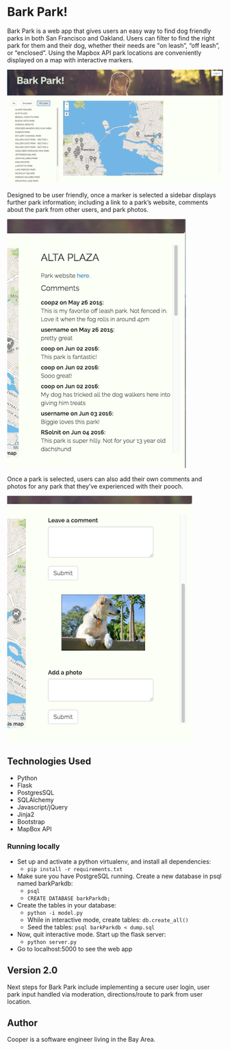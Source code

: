 # Bark Park!
Bark Park is a web app that gives users an easy way to find dog friendly parks in both San Francisco and Oakland. Users can filter to find the right park for them and their dog, whether their needs are "on leash”, “off leash”, or “enclosed”. Using the Mapbox API park locations are conveniently displayed on a map with interactive markers. 


![Bark Park main](https://raw.githubusercontent.com/glasses4days/HB-Project/master/static/img/ss_2.png)

Designed to be user friendly, once a marker is selected a sidebar displays further park information; including a link to a park’s website, comments about the park from other users, and park photos.

![Bark Park park info](https://raw.githubusercontent.com/glasses4days/HB-Project/master/static/img/ss_3a.png)

Once a park is selected, users can also add their own comments and photos for any park that they’ve experienced with their pooch.

![Bark Park add comment or photo](https://raw.githubusercontent.com/glasses4days/HB-Project/master/static/img/ss_4a.png)

## <a name="technologiesused"></a>Technologies Used

* Python
* Flask
* PostgresSQL
* SQLAlchemy
* Javascript/jQuery
* Jinja2
* Bootstrap
* MapBox API

### Running locally

  * Set up and activate a python virtualenv, and install all dependencies:
    * `pip install -r requirements.txt`
  * Make sure you have PostgreSQL running. Create a new database in psql named barkParkdb:
	* `psql`
  	* `CREATE DATABASE barkParkdb;`
  * Create the tables in your database:
    * `python -i model.py`
    * While in interactive mode, create tables: `db.create_all()`
    * Seed the tables: `psql barkParkdb < dump.sql`
  * Now, quit interactive mode. Start up the flask server:
    * `python server.py`
  * Go to localhost:5000 to see the web app

## <a name="v2"></a>Version 2.0
Next steps for Bark Park include implementing a secure user login, user park input handled via moderation, directions/route to park from user location.

## <a name="author"></a>Author
Cooper is a software engineer living in the Bay Area.
